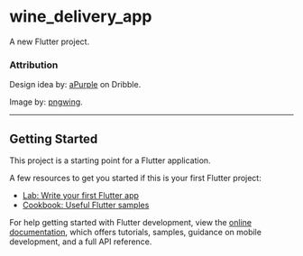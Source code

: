 # wine_delivery_app

A new Flutter project.

### Attribution

Design idea by: [aPurple](https://dribbble.com/shots/14095115-Beer-Delivery-App-UI) on Dribble.

Image
by: [pngwing](https://www.pngwing.com/en/search?q=wine+bottle).

---

## Getting Started

This project is a starting point for a Flutter application.

A few resources to get you started if this is your first Flutter project:

- [Lab: Write your first Flutter app](https://docs.flutter.dev/get-started/codelab)
- [Cookbook: Useful Flutter samples](https://docs.flutter.dev/cookbook)

For help getting started with Flutter development, view the
[online documentation](https://docs.flutter.dev/), which offers tutorials,
samples, guidance on mobile development, and a full API reference.

